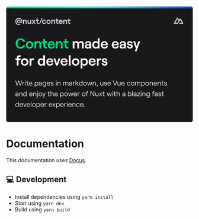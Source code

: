 [![nuxt-content](/docs/public/cover_dark.png)](https://content.nuxtjs.org)

# Documentation

This documentation uses [Docus](https://github.com/nuxtlabs/docus).

## 💻 Development

- Install dependencies using `yarn install`
- Start using `yarn dev`
- Build using `yarn build`
